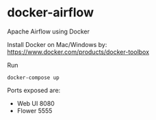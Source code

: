 # docker-airflow
Apache Airflow using Docker

Install Docker on Mac/Windows by:
https://www.docker.com/products/docker-toolbox

Run 

`docker-compose up`

Ports exposed are:
- Web UI 8080
- Flower 5555
